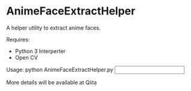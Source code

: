 # AnimeFaceExtractHelper
A helper utility to extract anime faces.

Requires:
- Python 3 Interperter
- Open CV 


Usage:
python AnimeFaceExtractHelper.py <input directory> <output directory>


More details will be available at Qiita
